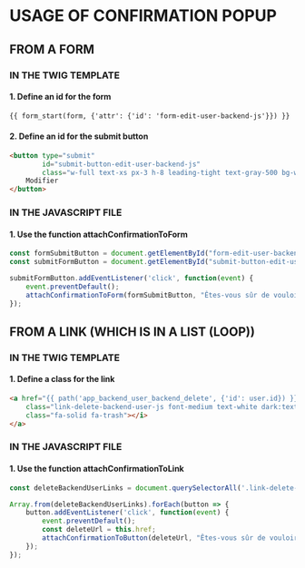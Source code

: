 # USAGE OF CONFIRMATION POPUP

## FROM A FORM

### IN THE TWIG TEMPLATE

#### 1. Define an id for the form
```html
{{ form_start(form, {'attr': {'id': 'form-edit-user-backend-js'}}) }}
```

#### 2. Define an id for the submit button
```html
<button type="submit"
        id="submit-button-edit-user-backend-js"
        class="w-full text-xs px-3 h-8 leading-tight text-gray-500 bg-white border border-gray-300 rounded hover:bg-gray-100 hover:text-gray-700 dark:bg-gray-800 dark:border-gray-700 dark:text-gray-400 dark:hover:bg-gray-700 dark:hover:text-white">
    Modifier
</button>
```

### IN THE JAVASCRIPT FILE

#### 1. Use the function attachConfirmationToForm
```js
const formSubmitButton = document.getElementById("form-edit-user-backend-js");
const submitFormButton = document.getElementById("submit-button-edit-user-backend-js");

submitFormButton.addEventListener('click', function(event) {
    event.preventDefault();
    attachConfirmationToForm(formSubmitButton, "Êtes-vous sûr de vouloir d'effectuer cette modification ?");
});
```

## FROM A LINK (WHICH IS IN A LIST (LOOP))

### IN THE TWIG TEMPLATE

#### 1. Define a class for the link
```html
<a href="{{ path('app_backend_user_backend_delete', {'id': user.id}) }}"
    class="link-delete-backend-user-js font-medium text-white dark:text-white rounded p-2 bg-red-600 hover:bg-red-500 my-1"><i
    class="fa-solid fa-trash"></i>
</a>
```

### IN THE JAVASCRIPT FILE

#### 1. Use the function attachConfirmationToLink
```js
const deleteBackendUserLinks = document.querySelectorAll('.link-delete-backend-user-js');

Array.from(deleteBackendUserLinks).forEach(button => {
    button.addEventListener('click', function(event) {
        event.preventDefault();
        const deleteUrl = this.href;
        attachConfirmationToButton(deleteUrl, "Êtes-vous sûr de vouloir supprimer ?");
    });
});
```